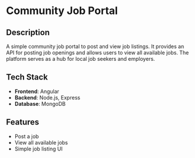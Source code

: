   # Community Job Portal

## Description

A simple community job portal to post and view job listings. It provides an API for posting job openings and allows users to view all available jobs. The platform serves as a hub for local job seekers and employers.

## Tech Stack

- **Frontend**: Angular
- **Backend**: Node.js, Express
- **Database**: MongoDB

## Features

- Post a job
- View all available jobs
- Simple job listing UI
